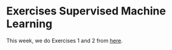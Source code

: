 # Exercises Supervised Machine Learning

This week, we do Exercises 1 and 2 from  [here](../../modules/machinelearning-text-exercises).
